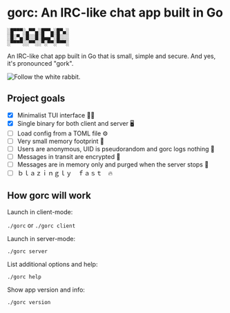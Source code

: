 # gorc: An IRC-like chat app built in Go

```text
░█▀▀▀░▄▀▀▄░█▀▀▄░█▀▄░
░█░▀▄░█░░█░█▄▄▀░█░░░
░▀▀▀▀░░▀▀░░▀░▀▀░▀▀▀░
```

An IRC-like chat app built in Go that is small, simple and secure. And yes, it's pronounced "gork".

![Follow the white rabbit.](https://c.tenor.com/IcbRC3jvTkcAAAAC/rabbit-follow-the-white-rabbit.gif)

## Project goals

- [x] Minimalist TUI interface 👨‍💻
- [x] Single binary for both client and server 🖥️
- [ ] Load config from a TOML file ⚙️
- [ ] Very small memory footprint 🤏
- [ ] Users are anonymous, UID is pseudorandom and gorc logs nothing 🥷
- [ ] Messages in transit are encrypted 🔐
- [ ] Messages are in memory only and purged when the server stops 🧹
- [ ] ｂｌａｚｉｎｇｌｙ ｆａｓｔ 🔥

## How gorc will work

Launch in client-mode:

`./gorc` or `./gorc client`

Launch in server-mode:

`./gorc server`

List additional options and help:

`./gorc help`

Show app version and info:

`./gorc version`
